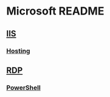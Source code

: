 # Microsoft README

## [IIS](https://github.com/Mr3ENTLEY/3ENTLEY-H0M3-LA3/tree/main/Guest-Config/Microsoft/IIS)

### [Hosting](https://github.com/Mr3ENTLEY/3ENTLEY-H0M3-LA3/tree/main/Guest-Config/Microsoft/IIS/Hosting)

## [RDP](https://github.com/Mr3ENTLEY/3ENTLEY-H0M3-LA3/tree/main/Guest-Config/Microsoft/RDP)

### [PowerShell](https://github.com/Mr3ENTLEY/3ENTLEY-H0M3-LA3/tree/main/Guest-Config/Microsoft/RDP/PowerShell)